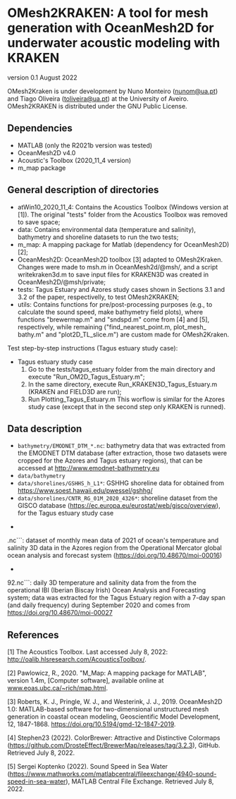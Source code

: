 # OMesh2KRAKEN: A tool for mesh generation with OceanMesh2D for underwater acoustic modeling with KRAKEN

version 0.1 August 2022

OMesh2Kraken is under development by Nuno Monteiro (nunom@ua.pt) and Tiago Oliveira (toliveira@ua.pt) at the University of Aveiro. OMesh2KRAKEN is distributed under the GNU Public License.

## Dependencies
 * MATLAB (only the R2021b version was tested)
 * OceanMesh2D v4.0
 * Acoustic's Toolbox (2020_11_4 version)
 * m_map package

## General description of directories
 * atWin10_2020_11_4: Contains the Acoustics Toolbox (Windows version at [1]). The 
original "tests" folder from the Acoustics Toolbox was removed to save space;
 * data: Contains environmental data (temperature and salinity), bathymetry and 
shoreline datasets to run the two tests;
 * m_map: A mapping package for Matlab (dependency for OceanMesh2D) [2];
 * OceanMesh2D: OceanMesh2D toolbox [3] adapted to OMesh2Kraken. Changes were 
made to msh.m in OceanMesh2d/@msh/, and a script writekraken3d.m to save input files
for KRAKEN3D was created in OceanMesh2D/@msh/private;
 * tests: Tagus Estuary and Azores study cases shown in Sections 3.1 and 3.2 of the
paper, respectivelly, to test OMesh2KRAKEN;
 * utils: Contains functions for pre/post-processing purposes (e.g., to calculate the 
sound speed, make bathymetry field plots), where functions "brewermap.m" and "sndspd.m"
come from [4] and [5], respectively, while remaining ("find_nearest_point.m, plot_mesh_
bathy.m" and "plot2D_TL_slice.m") are custom made for OMesh2Kraken.

Test step-by-step instructions (Tagus estuary study case):
 * Tagus estuary study case
    1) Go to the tests/tagus_estuary folder from the main directory and execute 
  "Run_OM2D_Tagus_Estuary.m";
    2) In the same directory, execute Run_KRAKEN3D_Tagus_Estuary.m (KRAKEN and FIELD3D
are run);
    3) Run Plotting_Tagus_Estuary.m 
This worflow is similar for the Azores study case (except that in the second step only
KRAKEN is runned).

## Data description
 * ```bathymetry/EMODNET_DTM_*.nc```: bathymetry data that was extracted from the 
EMODNET DTM database (after extraction, those two datasets were cropped for the Azores 
and Tagus estuary regions), that can be accessed at http://www.emodnet-bathymetry.eu
 * ```data/bathymetry```
 * ```data/shorelines/GSHHS_h_L1*```: GSHHG shoreline data for obtained from 
https://www.soest.hawaii.edu/pwessel/gshhg/
 * ```data/shorelines/CNTR_RG_01M_2020_4326*```: shoreline dataset from the GISCO database
(https://ec.europa.eu/eurostat/web/gisco/overview), for the Tagus estuary study case
 * ```data/temperature_salinity/cmems_mod_ibi_phy_anfc_0.027deg-3D_P1D-m_1647891936780
.nc```: dataset of monthly mean data of 2021 of ocean's temperature and salinity 3D data 
in the Azores region from the Operational Mercator global ocean analysis and forecast 
system (https://doi.org/10.48670/moi-00016)
 * ```data/temperature_salinity/global-analysis-forecast-phy-001-024-monthly_16560154763
92.nc```: daily 3D temperature and salinity data from the from the operational IBI 
(Iberian Biscay Irish) Ocean Analysis and Forecasting system; data was extracted for 
the Tagus Estuary region with a 7-day span (and daily frequency) during September 2020 
and comes from https://doi.org/10.48670/moi-00027

## References

[1] The Acoustics Toolbox. Last accessed July 8, 2022: http://oalib.hlsresearch.com/AcousticsToolbox/.

[2] Pawlowicz, R., 2020. "M_Map: A mapping package for MATLAB", version 1.4m, [Computer software], available online at www.eoas.ubc.ca/~rich/map.html.

[3] Roberts, K. J., Pringle, W. J., and Westerink, J. J., 2019. OceanMesh2D 1.0: MATLAB-based software for two-dimensional unstructured mesh generation in coastal ocean modeling, Geoscientific Model Development, 12, 1847-1868. https://doi.org/10.5194/gmd-12-1847-2019.

[4] Stephen23 (2022). ColorBrewer: Attractive and Distinctive Colormaps (https://github.com/DrosteEffect/BrewerMap/releases/tag/3.2.3), GitHub. Retrieved July 8, 2022.

[5] Sergei Koptenko (2022). Sound Speed in Sea Water (https://www.mathworks.com/matlabcentral/fileexchange/4940-sound-speed-in-sea-water), MATLAB Central File Exchange. Retrieved July 8, 2022.
